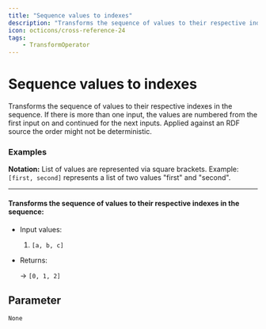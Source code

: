 ```yaml
---
title: "Sequence values to indexes"
description: "Transforms the sequence of values to their respective indexes in the sequence. If there is more than one input, the values are numbered from the first input on and continued for the next inputs. Applied against an RDF source the order might not be deterministic."
icon: octicons/cross-reference-24
tags: 
    - TransformOperator
---
```

# Sequence values to indexes
<!-- This file was generated - DO NOT CHANGE IT MANUALLY -->



Transforms the sequence of values to their respective indexes in the sequence. If there is more than one input, the values are numbered from the first input on and continued for the next inputs. Applied against an RDF source the order might not be deterministic.

### Examples

**Notation:** List of values are represented via square brackets. Example: `[first, second]` represents a list of two values "first" and "second".

---
#### Transforms the sequence of values to their respective indexes in the sequence:

* Input values:
  1. `[a, b, c]`

* Returns:

  → `[0, 1, 2]`




## Parameter

`None`